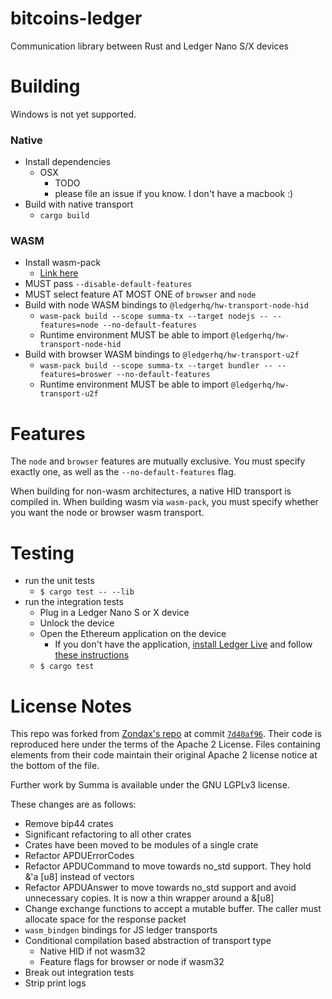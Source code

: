 # bitcoins-ledger

Communication library between Rust and Ledger Nano S/X devices

# Building

Windows is not yet supported.

### Native
- Install dependencies
  - OSX
    - TODO
    - please file an issue if you know. I don't have a macbook :)
- Build with native transport
  - `cargo build`

### WASM
- Install wasm-pack
  - [Link here](https://rustwasm.github.io/wasm-pack/installer/)
- MUST pass `--disable-default-features`
- MUST select feature AT MOST ONE of `browser` and `node`
- Build with node WASM bindings to `@ledgerhq/hw-transport-node-hid`
  - `wasm-pack build --scope summa-tx --target nodejs -- --features=node --no-default-features`
  - Runtime environment MUST be able to import `@ledgerhq/hw-transport-node-hid`
- Build with browser WASM bindings to `@ledgerhq/hw-transport-u2f`
  - `wasm-pack build --scope summa-tx --target bundler -- --features=broswer --no-default-features`
  - Runtime environment MUST be able to import `@ledgerhq/hw-transport-u2f`

# Features

The `node` and `browser` features are mutually exclusive. You must specify
exactly one, as well as the `--no-default-features` flag.

When building for non-wasm architectures, a native HID transport is compiled
in. When building wasm via `wasm-pack`, you must specify whether you want the
node or browser wasm transport.

# Testing

- run the unit tests
  - `$ cargo test -- --lib`
- run the integration tests
  - Plug in a Ledger Nano S or X device
  - Unlock the device
  - Open the Ethereum application on the device
    - If you don't have the application, [install Ledger Live](https://support.ledger.com/hc/en-us/articles/360006395553) and follow [these instructions](https://support.ledger.com/hc/en-us/articles/360006523674-Install-or-uninstall-apps)
  - `$ cargo test`

# License Notes

This repo was forked from [Zondax's repo](https://github.com/Zondax/ledger-rs)
at commit [`7d40af96`](https://github.com/Zondax/ledger-rs/commit/7d40af9653d04e2d40f8b0c031675b6ff82d7f2c).
Their code is reproduced here under the terms of the Apache 2 License. Files
containing elements from their code maintain their original Apache 2 license
notice at the bottom of the file.

Further work by Summa is available under the GNU LGPLv3 license.

These changes are as follows:
- Remove bip44 crates
- Significant refactoring to all other crates
- Crates have been moved to be modules of a single crate
- Refactor APDUErrorCodes
- Refactor APDUCommand to move towards no_std support. They hold &'a [u8]
  instead of vectors
- Refactor APDUAnswer to move towards no_std support and avoid unnecessary
  copies. It is now a thin wrapper around a &[u8]
- Change exchange functions to accept a mutable buffer. The caller must allocate
  space for the response packet
- `wasm_bindgen` bindings for JS ledger transports
- Conditional compilation based abstraction of transport type
  - Native HID if not wasm32
  - Feature flags for browser or node if wasm32
- Break out integration tests
- Strip print logs
